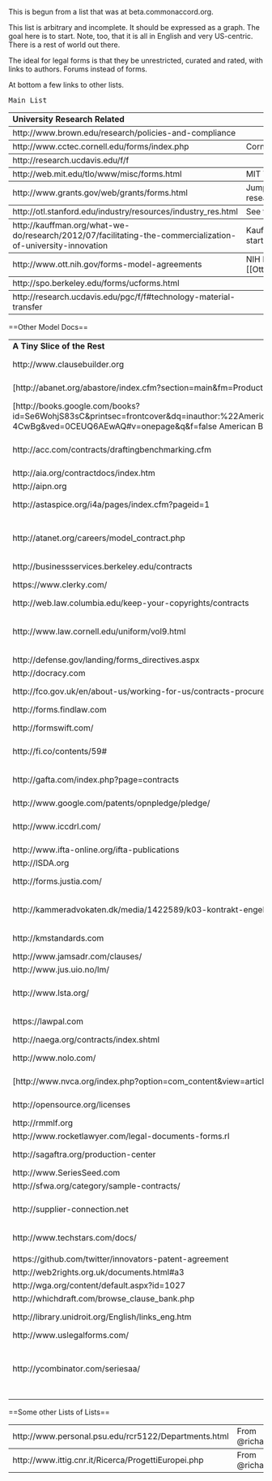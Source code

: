 This is begun from a list that was at beta.commonaccord.org.

This list is arbitrary and incomplete.  It should be expressed as a graph.  The goal here is to start.  Note, too, that it is all in English and very US-centric.  There is a rest of world out there.

The ideal for legal forms is that they be unrestricted, curated and rated, with links to authors.  Forums instead of forms.

At bottom a few links to other lists.

<table rules='rows'>
<tr><tt>Main List</tt><tt></tt></tr>

<tr><td><b>University Research Related</b></td><td></td></tr>
<tr><td>http://www.brown.edu/research/policies-and-compliance</td><td></td></tr>
<tr><td>http://www.cctec.cornell.edu/forms/index.php</td><td>Cornell Tech Transfer folks</td></tr>
<tr><td>http://research.ucdavis.edu/f/f</td><td></td></tr>
<tr><td>http://web.mit.edu/tlo/www/misc/forms.html   </td><td>MIT Tech Licensing Office - NDAs, etc.</td></tr>
<tr><td>http://www.grants.gov/web/grants/forms.html</td><td>Jumping off place for forms relating to government research grants</td></tr>
<tr><td>http://otl.stanford.edu/industry/resources/industry_res.html</td><td>See the letter, above.</td>
<tr><td>http://kauffman.org/what-we-do/research/2012/07/facilitating-the-commercialization-of-university-innovation    </td><td>Kauffman Foundation -- sponsored a university to start-up standard tech transfer agreement.  </td></tr>
<tr><td>http://www.ott.nih.gov/forms-model-agreements</td><td>NIH Models -- see [[Ott.nih.gov/License_Patent_Exclusive_Agt_Library]]</td></tr>
<tr><td>http://spo.berkeley.edu/forms/ucforms.html</td></tr>
<td>http://research.ucdavis.edu/pgc/f/f#technology-material-transfer</td><td></td></table>

==Other Model Docs==
<table><tr><td><b>A Tiny Slice of the Rest</b></td><td></td></tr>
<tr><td>http://www.clausebuilder.org</td><td>American Arbitration Assn (adr.org) Clause Building Tool</td></tr>
<tr><td>[http://abanet.org/abastore/index.cfm?section=main&fm=Product.AddToCart&pid=5070636 ABA Model Share Purchase Agreement]</td><td>ABA - trying to find a list of all their materials.</td></tr>
<tr><td>[http://books.google.com/books?id=Se6WohjS83sC&printsec=frontcover&dq=inauthor:%22American+Bar+Foundation.+Corporate+Debt+Financing+Project%22&hl=en&sa=X&ei=AXKZUt24NYScjALj-4CwBg&ved=0CEUQ6AEwAQ#v=onepage&q&f=false American Bar Foundation - Model Debenture Indenture]</td><td>This project from the age of typewriters casts a long shadow.  See the discussion of the rationale at page 3 of this reference.</td></tr>
<tr><td>http://acc.com/contracts/draftingbenchmarking.cfm</td><td>Association of Corporate Counsel sample documents and KM Standards project - member sign-in wall</td></tr>
<tr><td>http://aia.org/contractdocs/index.htm</td><td>AIA Docs on Demand</td></tr>
<tr><td>http://aipn.org</td><td>Petroleum industry. Member sign-in wall. </td></tr>
<tr><td>http://astaspice.org/i4a/pages/index.cfm?pageid=1</td><td>Spice Association Model Contracts - behind member login wall</td></tr>
<tr><td>http://atanet.org/careers/model_contract.php</td><td>    	   AIPN --- Petroleum Industry.  A well developed set, with participation by lawyers from major companies and major law firms.  Model Petroleum Agreements</td></tr>
<tr><td>http://businessservices.berkeley.edu/contracts</td></tr>
<tr><td>https://www.clerky.com/</td><td>Integrated service for startup incorporation docs and filing.</td></tr>
<tr><td>http://web.law.columbia.edu/keep-your-copyrights/contracts</td><td>Columbia Law School project re authors</td></tr>
<tr><td>http://www.law.cornell.edu/uniform/vol9.html</td><td>Not exactly legal forms, but an index of uniform laws.  Same impulse, different medium. And gets the great LII site into this list.</td></tr>
<tr><td>http://defense.gov/landing/forms_directives.aspx</td><td>Big.</td></tr>
<tr><td>http://docracy.com</td></tr>
<tr><td>http://fco.gov.uk/en/about-us/working-for-us/contracts-procurement/supplierstendereing </td><td>UK - Govt -- Foreign and Commonwealth Office Procurement:</td></tr>
<tr><td>http://forms.findlaw.com</td></tr>
<tr><td>http://formswift.com/</td><td>from Ads by Google at NYT home page (are u watching me?)  Doc assembly base.</td></tr>
<tr><td>http://fi.co/contents/59#</td><td>Founder Institute Documents (their own application and Early-Stage funding</td></tr>
<tr><td>http://gafta.com/index.php?page=contracts</td><td>  UK-based Grain Association -- has large inventory of contracts, but behind member sign-in wall. </td></tr>
<tr><td>http://www.google.com/patents/opnpledge/pledge/</td><td>Open Patent Pledge</td></tr>
<tr><td>http://www.iccdrl.com/</td><td>International Chamber of Commerce Dispute Resolution Clauses - sorry, the link is imprecise, the site is not RESTful</td></tr>
<tr><td>http://www.ifta-online.org/ifta-publications</td><td>    	 International Film and Television.</td></tr>
<tr><td>http://ISDA.org</td><td>ISDA Publications and My Online documents</td></tr>
<tr><td>http://forms.justia.com/</td><td>Huge index and collection of mostly admin and litig related forms.</td></tr>
<tr><td>http://kammeradvokaten.dk/media/1422589/k03-kontrakt-engelsk-8383571_1-.pdf</td><td>The English version of a Danish software development contract for "agile" development.</td></tr>
<tr><td>http://kmstandards.com</td><td>Kingsley's remarkable automated contract parser</td></tr>
<tr><td>http://www.jamsadr.com/clauses/</td><td>JAMS Arbitration</td></tr>
<tr><td>http://www.jus.uio.no/lm/</td><td>LexMercatorium One of the originals.</td></tr>
<tr><td>http://www.lsta.org/</td><td>Model documents for syndicated loans.  Member wall.  Some docs free for members, others are charged for.</td></tr>
<tr><td>https://lawpal.com</td><td>Connects startups with lawyers and provides collab infrastructure.</td></tr>
<tr><td>http://naega.org/contracts/index.shtml</td><td>  North American Grain -A few agreements</td></tr>
<tr><td>http://www.nolo.com/</td><td>One of the first democratizers of law.  Paid forms for small business and personal use.</td></tr>
<tr><td>[http://www.nvca.org/index.php?option=com_content&view=article&id=108&Itemid=136 NVCA Model Documents]</td><td>National Venture Capital - see also [[Model_EarlyStage_SPA_Discussion]]</td></tr>
<tr><td>http://opensource.org/licenses</td><td>A paradigm of codified contract text is open source and the grandaddy GPL.</td></tr>


<tr><td>http://rmmlf.org</td></tr>
<tr><td>http://www.rocketlawyer.com/legal-documents-forms.rl</td><td>Integrated with service.  Paywall.</td></tr>
<tr><td>http://sagaftra.org/production-center</td><td>Screen Actors - documents, forms, signature</td></tr>
<tr><td>http://www.SeriesSeed.com </td><td>Seed round financing documents.</td></tr>
<tr><td>http://sfwa.org/category/sample-contracts/</td></tr>
<tr><td>http://supplier-connection.net</td><td>Effort by IBM and other major companies to consolidate the application process to become a supplier to a large corporation.</td></tr>
<tr><td>http://www.techstars.com/docs/</td><td>Startup docs from a leading incubator ecosystem</td></tr>
<tr><td></td><td></td></tr>
<tr><td>https://github.com/twitter/innovators-patent-agreement</td><td>Twitter non-assertion patent assignment.</td></tr>

<tr><td>http://web2rights.org.uk/documents.html#a3</td><td>Seems inactive, but a lot of analytical work.</td></tr>
<tr><td>http://wga.org/content/default.aspx?id=1027</td><td>Writers Guild</td></tr>
<tr><td>http://whichdraft.com/browse_clause_bank.php</td></tr>
<tr><td>http://library.unidroit.org/English/links_eng.htm</td><td>International institute for harmonization, mostly operating by legislative suggestion.</td></tr>
<tr><td>http://www.uslegalforms.com/</td><td>Huge collection.  Paywall.</td></tr>
<tr><td>http://ycombinator.com/seriesaa/</td><td>See also [http://lun-sandbox-cma-concept1.appspot.com/document/Demo_Tr-02_Acme_SeriesAA_YComb_TermSheet YC deal as an "object"] (have extreme patience, loads very slowly)</td></tr>
<tr><td></td><td></td></tr>
</table>

==Some other Lists of Lists==
<table rules='rows'>
<tr><td>http://www.personal.psu.edu/rcr5122/Departments.html</td><td>From @richard1000 </td></tr>
<tr><td>http://www.ittig.cnr.it/Ricerca/ProgettiEuropei.php</td><td>From @richard1000</td></tr>
</table>
